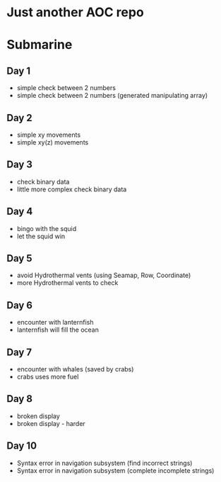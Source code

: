 # Just another AOC repo

# Submarine
## Day 1 
* simple check between 2 numbers
* simple check between 2 numbers (generated manipulating array)

## Day 2 
* simple xy movements
* simple xy(z) movements

## Day 3
* check binary data
* little more complex check binary data

## Day 4
* bingo with the squid
* let the squid win

## Day 5
* avoid Hydrothermal vents (using Seamap, Row, Coordinate)
* more Hydrothermal vents to check


## Day 6
* encounter with lanternfish
* lanternfish will fill the ocean


## Day 7
* encounter with whales (saved by crabs)
* crabs uses more fuel


## Day 8
* broken display
* broken display - harder


## Day 10
* Syntax error in navigation subsystem (find incorrect strings)
* Syntax error in navigation subsystem (complete incomplete strings)
